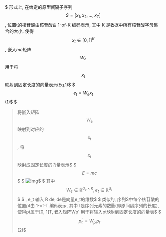 $
形式上, 在给定的原型间隔子序列  $$S = [x_1, x_2, \dots, x_T]$$, 位置t的核苷酸由核苷酸由 1-of-K 编码表示, 其中 K 是数据中所有核苷酸字母集合的大小, 使得 $$x_t \in [0,1]^K$$, 嵌入$mc$矩阵$$W_e$$用于将$$x_t$$映射到固定长度的向量表示(Eq.1)$
$
$$e_t = W_ex_t$$(1)$
$
> 将嵌入矩阵$$W_e$$映射到对应的$$x_t$$, 将$$x_t$$映射成固定长度的向量表示$
$
$$E=mc$$$
$
![img](https://lgb1ternmf.feishu.cn/space/api/box/stream/download/asynccode/?code=NGU1YWE4ZTc1NDcwYTUwYjc1NDljYWJiZTgxNjcwMTBfQ21vMjZJUDAwMHhubnhZd1J3ek5UazlRcXVqTUNsRFRfVG9rZW46VTZBZWI0SXFUb2tWWDR4SWpTMGNycktPbm5nXzE2ODU4NjEzNjA6MTY4NTg2NDk2MF9WNA)$
$
其中$$W_{e} \in \mathbb{R}^{d_{e} \times K}, e_{t} \in \mathbb{R}^{d_{e}}$$$
$
, e_t 输入 R de, de是向量e_t的维数$
$
类似的, 序列S中每个核苷酸的位置pt由 1-of-T 编码表示, 其中T是序列元素的数量(即原间隔序列的长度), 使得pt属于[0, 1]T, 嵌入矩阵Wp' 用于将输入pt映射到固定长度的向量表$
$
$$p_t^{\prime}=W_{p^{\prime}} p_t $$(2)$